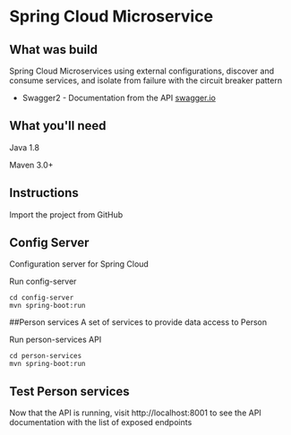 # Spring Cloud Microservice 
## What was build
Spring Cloud Microservices using external configurations, discover and consume services, and isolate from failure with the circuit breaker pattern

- Swagger2 - Documentation from the API [swagger.io](https://swagger.io)

## What you'll need

Java 1.8

Maven 3.0+

## Instructions
Import the project from GitHub

## Config Server
Configuration server for Spring Cloud

Run config-server
```
cd config-server
mvn spring-boot:run
```

##Person services
A set of services to provide data access to Person

Run person-services API
```
cd person-services
mvn spring-boot:run
```

## Test Person services
Now that the API is running, visit http://localhost:8001 to see the API documentation with the list of exposed endpoints
